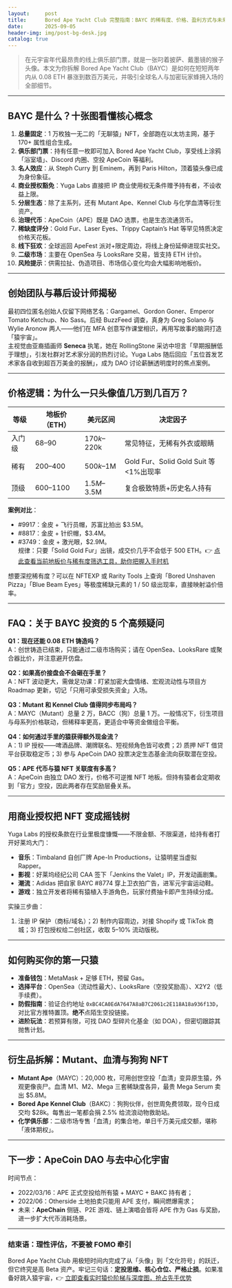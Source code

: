 ```yaml
---
layout:     post
title:      Bored Ape Yacht Club 完整指南：BAYC 的稀有度、价格、盈利方式与未来展望
date:       2025-09-05
header-img: img/post-bg-desk.jpg
catalog: true
---
```


> 在元宇宙年代最昂贵的线上俱乐部门票，就是一张叼着披萨、戴墨镜的猴子头像。本文为你拆解 Bored Ape Yacht Club（BAYC）是如何在短短两年内从 0.08 ETH 暴涨到数百万美元，并吸引全球名人与加密玩家蜂拥入场的全部细节。

---

## BAYC 是什么？十张图看懂核心概念

1. **总量固定**：1 万枚独一无二的「无聊猿」NFT，全部跑在以太坊主网，基于 170+ 属性组合生成。  
2. **俱乐部门票**：持有任意一枚即可加入 Bored Ape Yacht Club，享受线上涂鸦「浴室墙」、Discord 内圈、空投 ApeCoin 等福利。  
3. **名人效应**：从 Steph Curry 到 Eminem，再到 Paris Hilton，顶着猿头像已成为身份象征。  
4. **商业授权豁免**：Yuga Labs 直接把 IP 商业使用权无条件赠予持有者，不设收益上限。  
5. **分层生态**：除了主系列，还有 Mutant Ape、Kennel Club 与化学血清等衍生资产。  
6. **治理代币**：ApeCoin（APE）既是 DAO 选票，也是生态流通货币。  
7. **稀缺度评分**：Gold Fur、Laser Eyes、Trippy Captain’s Hat 等罕见特质决定价格天花板。  
8. **线下狂欢**：全球巡回 ApeFest 派对+限定周边，将线上身份延伸进现实社交。  
9. **二级市场**：主要在 OpenSea 与 LooksRare 交易，皆支持 ETH 计价。  
10. **风险提示**：供需拉扯、伪造项目、市场信心变化均会大幅影响地板价。

---

## 创始团队与幕后设计师揭秘

最初四位匿名创始人仅留下网络艺名：Gargamel、Gordon Goner、Emperor Tomato Ketchup、No Sass。后经 BuzzFeed 调查，真身为 Greg Solano 与 Wylie Aronow 两人——他们在 MFA 创意写作课堂相识，再用写故事的脑洞打造「猿宇宙」。  
主视觉由亚裔插画师 **Seneca** 执笔，她在 RollingStone 采访中坦言「早期报酬低于理想」，引发社群对艺术家分润的热烈讨论。Yuga Labs 随后回应「五位首发艺术家各自收到超百万美金的报酬」，成为 DAO 讨论薪酬透明度时的焦点案例。

---

## 价格逻辑：为什么一只头像值几万到几百万？

| 等级 | 地板价（ETH） | 美元区间 | 决定因子 |
| --- | --- | --- | --- |
| 入门级 | 68–90 | $170k–$220k | 常见特征，无稀有外衣或眼睛 |
| 稀有 | 200–400 | $500k–$1M | Gold Fur、Solid Gold Suit 等<1%出现率 |
| 顶级 | 600–1100 | $1.5M–$3.5M | 复合极致特质+历史名人持有 |

**案例对比**：  
- #9917：金皮 + 飞行员帽，苏富比拍出 $3.5M。  
- #8817：金皮 + 针织帽，$3.4M。  
- #3749：金皮 + 激光眼，$2.9M。  
规律：只要「Solid Gold Fur」出镜，成交价几乎不会低于 500 ETH。👉 [点此查看当前地板价与稀有度筛选工具，助你把握入手时机](https://okxdog.com/)

想要深挖稀有度？可以在 NFTEXP 或 Rarity Tools 上查询「Bored Unshaven Pizza」「Blue Beam Eyes」等极度稀缺元素的 1 / 50 级出现率，直接映射溢价倍率。

---

## FAQ：关于 BAYC 投资的 5 个高频疑问

**Q1：现在还能 0.08 ETH 铸造吗？**  
A：创世铸造已结束，只能通过二级市场购买；请在 OpenSea、LooksRare 或聚合器比价，并注意避开仿盘。

**Q2：如果高价接盘会不会砸在手里？**  
A：NFT 波动更大，需做足功课：盯紧加密大盘情绪、宏观流动性与项目方 Roadmap 更新，切记「只用可承受损失资金」入场。

**Q3：Mutant 和 Kennel Club 值得同步布局吗？**  
A：MAYC（Mutant）总量 2 万，BACC（狗）总量 1 万。一般情况下，衍生项目与母系列价格联动，但稀释率更高，更适合中等资金做组合平衡。

**Q4：如何通过手里的猿获得额外现金流？**  
A：1) IP 授权——啤酒品牌、潮牌联名、短视频角色皆可收费；2) 质押 NFT 借贷平台获取稳定币；3) 参与 ApeCoin DAO 投票决定生态基金流向获取潜在空投。

**Q5：APE 代币与猿 NFT 关联度有多高？**  
A：ApeCoin 由独立 DAO 发行，价格不可逆推 NFT 地板。但持有猿者会定期收到「官方」空投，因此两者存在奖励层叠关系。

---

## 用商业授权把 NFT 变成摇钱树

Yuga Labs 的授权条款在行业里极度慷慨——不限金额、不限渠道，给持有者打开好莱坞大门：

- **音乐**：Timbaland 自创厂牌 Ape-In Productions，让猿明星当虚拟 Rapper。  
- **影视**：好莱坞经纪公司 CAA 签下「Jenkins the Valet」IP，开发动画剧集。  
- **潮流**：Adidas 把自家 BAYC #8774 穿上卫衣拍广告，进军元宇宙运动鞋。  
- **游戏**：独立开发者将稀有猿植入手游角色，玩家付费抽卡即产生持续分成。

实操三步曲：  
1) 注册 IP 保护（商标/域名）；2) 制作内容周边，对接 Shopify 或 TikTok 商城；3) 打包授权给二创社区，收取 5–10% 流动版税。

---

## 如何购买你的第一只猿

- **准备钱包**：MetaMask + 足够 ETH，预留 Gas。  
- **选择平台**：OpenSea（流动性最大）、LooksRare（空投奖励高）、X2Y2（低手续费）。  
- **防假指南**：验证合约地址 `0xBC4CA0EdA7647A8aB7C2061c2E118A18a936f13D`，对比官方推特置顶。**绝不**点陌生空投链接。  
- **进阶玩法**：若预算有限，可找 DAO 型碎片化基金（如 DOA），但密切跟踪其抛售计划。

---

## 衍生品拆解：Mutant、血清与狗狗 NFT

- **Mutant Ape**（MAYC）：20,000 枚，可用创世空投「血清」变异原生猿，外观更像丧尸。血清 M1、M2、Mega 三套稀缺度各异，最贵 Mega Serum 卖出 $5.8M。
- **Bored Ape Kennel Club**（BAKC）：狗狗伙伴，创世周免费领取，现今日成交均 $28k。每售出一笔都会捐 2.5% 给流浪动物救助站。
- **化学俱乐部**：二级市场专售「血清」的集合地，单日千万美元成交额，堪称「液体期权」。

---

## 下一步：ApeCoin DAO 与去中心化宇宙

时间节点：  
- 2022/03/16：APE 正式空投给所有猿 + MAYC + BAKC 持有者；  
- 2022/06：Otherside 土地拍卖只能用 APE 支付，瞬间燃爆需求；  
- 未来：**ApeChain** 侧链、P2E 游戏、链上演唱会皆将 APE 作为 Gas 与奖励，进一步扩大代币消耗场景。

---

### 结束语：理性评估，不要被 FOMO 牵引

Bored Ape Yacht Club 用极短时间内完成了从「头像」到「文化符号」的跃迁，但它终究是高 Beta 资产。牢记三句话：**定投思维、核心仓位、严格止损**。如果准备好跳入猿宇宙，👉 [立即查看实时猿价阶梯与深度图，抢占先手优势](https://okxdog.com/)